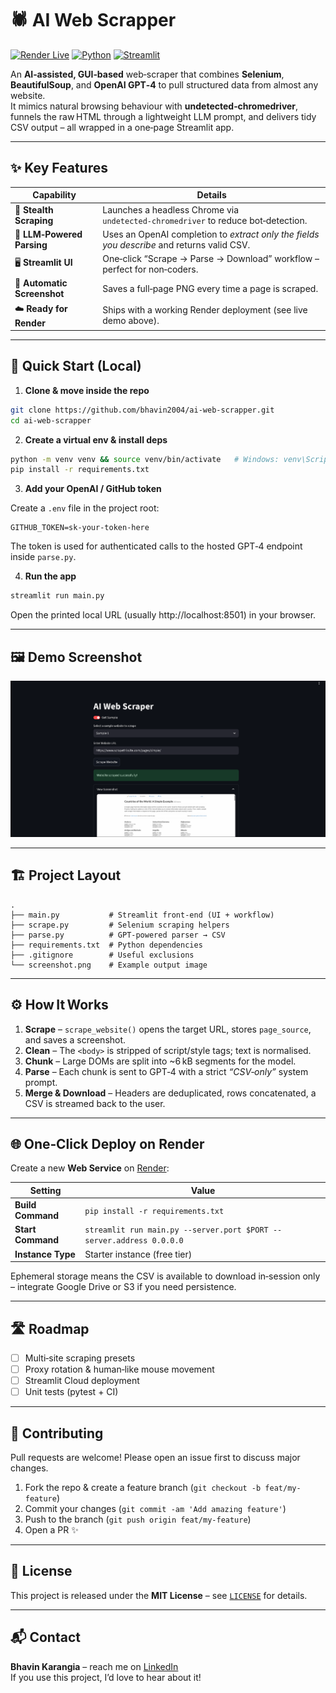 # 🕷️ AI Web Scrapper

[![Render Live](https://img.shields.io/badge/demo-live-green?logo=render)](https://ai-web-scrapper-gorl.onrender.com)
[![Python](https://img.shields.io/badge/python-3.8%2B-blue?logo=python)](https://www.python.org/)
[![Streamlit](https://img.shields.io/badge/built%20with-Streamlit-red?logo=streamlit)](https://streamlit.io/)

An **AI‑assisted, GUI‑based** web‑scraper that combines **Selenium**, **BeautifulSoup**, and **OpenAI GPT‑4** to pull structured data from almost any website.  
It mimics natural browsing behaviour with **undetected‑chromedriver**, funnels the raw HTML through a lightweight LLM prompt, and delivers tidy CSV output – all wrapped in a one‑page Streamlit app.

---

## ✨ Key Features

| Capability | Details |
|------------|---------|
| 🚗 **Stealth Scraping** | Launches a headless Chrome via `undetected‑chromedriver` to reduce bot‑detection. |
| 🧠 **LLM‑Powered Parsing** | Uses an OpenAI completion to *extract only the fields you describe* and returns valid CSV. |
| 🖥️ **Streamlit UI** | One‑click “Scrape → Parse → Download” workflow – perfect for non‑coders. |
| 📸 **Automatic Screenshot** | Saves a full‑page PNG every time a page is scraped. |
| ☁️ **Ready for Render** | Ships with a working Render deployment (see live demo above). |

---

## 🚀 Quick Start (Local)

1. **Clone & move inside the repo**

```bash
git clone https://github.com/bhavin2004/ai-web-scrapper.git
cd ai-web-scrapper
```

2. **Create a virtual env & install deps**

```bash
python -m venv venv && source venv/bin/activate   # Windows: venv\Scripts\activate
pip install -r requirements.txt
```

3. **Add your OpenAI / GitHub token**

Create a `.env` file in the project root:

```dotenv
GITHUB_TOKEN=sk‑your‑token‑here
```

The token is used for authenticated calls to the hosted GPT‑4 endpoint inside `parse.py`.

4. **Run the app**

```bash
streamlit run main.py
```

Open the printed local URL (usually http://localhost:8501) in your browser.

---

## 🖼️ Demo Screenshot

<p align="center">
  <img src="image.png" alt="App screenshot" width="650">
</p>

---

## 🏗️ Project Layout

```
.
├── main.py           # Streamlit front‑end (UI + workflow)
├── scrape.py         # Selenium scraping helpers
├── parse.py          # GPT‑powered parser → CSV
├── requirements.txt  # Python dependencies
├── .gitignore        # Useful exclusions
└── screenshot.png    # Example output image
```

---

## ⚙️ How It Works

1. **Scrape** – `scrape_website()` opens the target URL, stores `page_source`, and saves a screenshot.  
2. **Clean** – The `<body>` is stripped of script/style tags; text is normalised.  
3. **Chunk** – Large DOMs are split into ~6 kB segments for the model.  
4. **Parse** – Each chunk is sent to GPT‑4 with a strict *“CSV‑only”* system prompt.  
5. **Merge & Download** – Headers are deduplicated, rows concatenated, a CSV is streamed back to the user.

---

## 🌐 One‑Click Deploy on Render

Create a new **Web Service** on [Render](https://render.com):

| Setting | Value |
|---------|-------|
| **Build Command** | `pip install -r requirements.txt` |
| **Start Command** | `streamlit run main.py --server.port $PORT --server.address 0.0.0.0` |
| **Instance Type** | Starter instance (free tier) |

Ephemeral storage means the CSV is available to download in‑session only – integrate Google Drive or S3 if you need persistence.

---

## 🛣️ Roadmap

- [ ] Multi‑site scraping presets  
- [ ] Proxy rotation & human‑like mouse movement  
- [ ] Streamlit Cloud deployment  
- [ ] Unit tests (pytest + CI)

---

## 🤝 Contributing

Pull requests are welcome! Please open an issue first to discuss major changes.

1. Fork the repo & create a feature branch (`git checkout -b feat/my-feature`)  
2. Commit your changes (`git commit -am 'Add amazing feature'`)  
3. Push to the branch (`git push origin feat/my-feature`)  
4. Open a PR ✨

---

## 📝 License

This project is released under the **MIT License** – see [`LICENSE`](LICENSE) for details.

---

## 📬 Contact

**Bhavin Karangia** – reach me on [LinkedIn](https://www.linkedin.com/in/bhavin-karangia)  
If you use this project, I’d love to hear about it!
